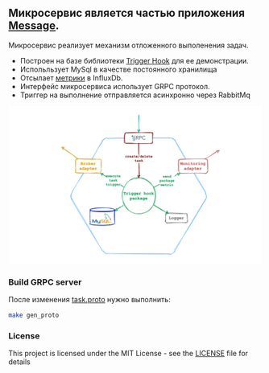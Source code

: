 Микросервис является частью приложения [Message](https://github.com/pvelx/k8s-message-demo).
---
Микросервис реализует механизм отложенного выполенения задач. 

- Построен на базе библиотеки [Trigger Hook](https://github.com/pvelx/triggerhook) для ее демонстрации.
- Испольльзует MySql в качестве постоянного хранилища
- Отсылает [метрики](https://github.com/pvelx/triggerhook#%D0%BF%D1%80%D0%B8%D0%BD%D1%86%D0%B8%D0%BF-%D1%80%D0%B0%D0%B1%D0%BE%D1%82%D1%8B)
в InfluxDb.
- Интерфейс микросервиса использует GRPC протокол.
- Триггер на выполнение отправляется асинхронно через RabbitMq


![microservice scheme](./scheme.png)

### Build GRPC server
После изменения [task.proto](proto/task.proto) нужно выполнить:
```bash
make gen_proto
```
### License

This project is licensed under the MIT License - see the [LICENSE](LICENSE) file for details
